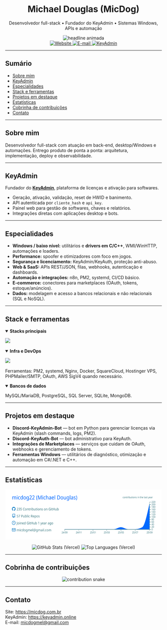 <!-- HEADER -->
<div align="center">
  <h1>Michael Douglas (MicDog)</h1>
  <p>Desenvolvedor full-stack • Fundador do KeyAdmin • Sistemas Windows, APIs e automação</p>

  <!-- typing animation -->
  <picture>
    <source srcset="https://readme-typing-svg.demolab.com?font=Inter&size=18&duration=4000&pause=900&center=true&vCenter=true&width=780&lines=Full-stack+focado+em+produtos%2C+APIs+e+automa%C3%A7%C3%A3o;Drivers+em+C%2FC%2B%2B%2C+spoofer+e+otimizadores+para+Windows;SaaS+com+Python%2FFastAPI+e+PHP%2FLaravel;Integra%C3%A7%C3%B5es+com+marketplaces%2C+n8n+e+servi%C3%A7os+web" />
    <img alt="headline animada"
         src="https://readme-typing-svg.demolab.com?font=Inter&size=18&duration=4000&pause=900&center=true&vCenter=true&width=780&lines=Full-stack+focado+em+produtos%2C+APIs+e+automa%C3%A7%C3%A3o" />
  </picture>

  <br/>

  <a href="https://micdog.com.br">
    <img alt="Website" src="https://img.shields.io/badge/Website-micdog.com.br-111827?style=for-the-badge">
  </a>
  <a href="mailto:micdogmel@gmail.com">
    <img alt="E-mail" src="https://img.shields.io/badge/Contato-micdogmel%40gmail.com-D14836?style=for-the-badge&logo=gmail&logoColor=white">
  </a>
  <a href="https://keyadmin.online">
    <img alt="KeyAdmin" src="https://img.shields.io/badge/KeyAdmin-keyadmin.online-0f766e?style=for-the-badge">
  </a>
</div>

---

## Sumário
- [Sobre mim](#sobre-mim)
- [KeyAdmin](#keyadmin)
- [Especialidades](#especialidades)
- [Stack e ferramentas](#stack-e-ferramentas)
- [Projetos em destaque](#projetos-em-destaque)
- [Estatísticas](#estatísticas)
- [Cobrinha de contribuições](#cobrinha-de-contribuições)
- [Contato](#contato)

---

## Sobre mim
Desenvolvedor full-stack com atuação em back-end, desktop/Windows e automações. Entrego produto de ponta a ponta: arquitetura, implementação, deploy e observabilidade.

---

## KeyAdmin
Fundador do **[KeyAdmin](https://keyadmin.online)**, plataforma de licenças e ativação para softwares.
- Geração, ativação, validação, reset de HWID e banimento.
- API autenticada por `cliente_hash` e `api_key`.
- Painel web para gestão de softwares, chaves e relatórios.
- Integrações diretas com aplicações desktop e bots.

---

## Especialidades
- **Windows / baixo nível:** utilitários e **drivers em C/C++**, WMI/WinHTTP, automações e loaders.
- **Performance:** spoofer e otimizadores com foco em jogos.
- **Segurança e licenciamento:** KeyAdmin/KeyAuth, proteção anti-abuso.
- **Web & SaaS:** APIs REST/JSON, filas, webhooks, autenticação e dashboards.
- **Automação e integrações:** n8n, PM2, systemd, CI/CD básico.
- **E-commerce:** conectores para marketplaces (OAuth, tokens, estoque/anúncios).
- **Dados:** modelagem e acesso a bancos relacionais e não relacionais (SQL e NoSQL).

---

## Stack e ferramentas

<details open>
<summary><strong>Stacks principais</strong></summary>

<p>
  <img src="https://skillicons.dev/icons?i=python,c,cpp,cs,java,js,ts,go,rust,ruby,php,kotlin,swift,dart,scala,r,julia,haskell,elixir,clojure,ocaml,zig,nim,lua,bash,powershell,perl,crystal,solidity,wasm,fortran,v,coffeescript,haxe,deno,bun&perline=22" />
</p>

</details>

<details open>
<summary><strong>Infra e DevOps</strong></summary>

<p>
  <img src="https://skillicons.dev/icons?i=linux,ubuntu,arch,redhat,raspberrypi,windows,bash,powershell,git,github,gitlab,bitbucket,githubactions,jenkins,aws,azure,gcp,cloudflare,vercel,netlify,heroku,digitalocean,firebase,supabase,docker,kubernetes,nginx,terraform,ansible,grafana,prometheus,loki,jaeger,sentry,datadog,newrelic,elasticsearch,kibana,logstash,postgres,mysql,mariadb,sqlite,mongodb,redis,rabbitmq,kafka,openstack&perline=22" />
</p>

Ferramentas: PM2, systemd, Nginx, Docker, SquareCloud, Hostinger VPS, PHPMailer/SMTP, OAuth, AWS SigV4 quando necessário.
</details>

<details open>
<summary><strong>Bancos de dados</strong></summary>

MySQL/MariaDB, PostgreSQL, SQL Server, SQLite, MongoDB.
</details>

---

## Projetos em destaque
- **Discord-KeyAdmin-Bot** — bot em Python para gerenciar licenças via KeyAdmin (slash commands, logs, PM2).
- **Discord-KeyAuth-Bot** — bot administrativo para KeyAuth.
- **Integrações de Marketplaces** — serviços que cuidam de OAuth, webhooks e gerenciamento de tokens.
- **Ferramentas Windows** — utilitários de diagnóstico, otimização e automação em C#/.NET e C++.

---

## Estatísticas

<!-- Summary Cards geradas pelo workflow (atualiza diariamente) -->
<p align="center">
  <img src="https://raw.githubusercontent.com/micdog22/micdog22/main/profile-summary-card-output/transparent/0-profile-details.svg" alt="Profile Details" height="160" />
  <!--<img src="https://raw.githubusercontent.com/micdog22/micdog22/main/profile-summary-card-output/transparent/3-stats.svg" alt="Stats" height="160" />
  <img src="https://raw.githubusercontent.com/micdog22/micdog22/main/profile-summary-card-output/transparent/2-most-commit-language.svg" alt="Most Commit Language" height="160" />-->
</p>

<!-- Cards do github-readme-stats (com parâmetro v para forçar refresh manual quando quiser) -->
<p align="center">
  <img height="150"
       src="https://github-readme-stats.vercel.app/api?username=micdog22&show_icons=true&include_all_commits=true&count_private=true&rank_icon=github&theme=tokyonight&v=1"
       alt="GitHub Stats (Vercel)" />
  <img height="150"
       src="https://github-readme-stats.vercel.app/api/top-langs/?username=micdog22&layout=compact&hide=css,scss,cmake&langs_count=8&theme=tokyonight&v=1"
       alt="Top Languages (Vercel)" />
</p>

---

## Cobrinha de contribuições
<!-- SVGs gerados pelo workflow .github/workflows/snake.yml -->
<p align="center">
  <picture>
    <source media="(prefers-color-scheme: dark)" srcset="https://raw.githubusercontent.com/micdog22/micdog22/output/snake-dark.svg" />
    <source media="(prefers-color-scheme: light)" srcset="https://raw.githubusercontent.com/micdog22/micdog22/output/snake-light.svg" />
    <img alt="contribution snake" src="https://raw.githubusercontent.com/micdog22/micdog22/output/snake.svg" />
  </picture>
</p>

---

## Contato
Site: https://micdog.com.br  
KeyAdmin: https://keyadmin.online  
E-mail: micdogmel@gmail.com
